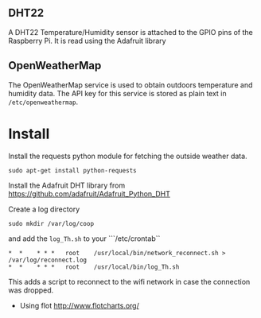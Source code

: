 ## DHT22

A DHT22 Temperature/Humidity sensor is attached to the GPIO pins of the Raspberry Pi. It is read using the Adafruit library

## OpenWeatherMap

The OpenWeatherMap service is used to obtain outdoors temperature and humidity data. The API key for this service is stored as plain text in ```/etc/openweathermap```.

# Install

Install the requests python module for fetching the outside weather data.
```
sudo apt-get install python-requests
```

Install the Adafruit DHT library from
https://github.com/adafruit/Adafruit_Python_DHT

Create a log directory 
```
sudo mkdir /var/log/coop
```

and add the ```log_Th.sh``` to your ```/etc/crontab``
```
*  *    * * *   root    /usr/local/bin/network_reconnect.sh > /var/log/reconnect.log
*  *    * * *   root    /usr/local/bin/log_Th.sh
```

This adds a script to reconnect to the wifi network in case the connection was dropped.

* Using flot http://www.flotcharts.org/
